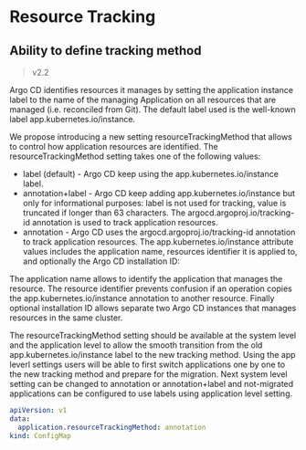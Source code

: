 # Resource Tracking

## Ability to define tracking method

>v2.2

Argo CD identifies resources it manages by setting the application instance label to the name of the managing Application on all resources that are managed (i.e. reconciled from Git). The default label used is the well-known label app.kubernetes.io/instance.



We propose introducing a new setting resourceTrackingMethod that allows to control how application resources are identified. The resourceTrackingMethod setting takes one of the following values:

* label (default) - Argo CD keep using the app.kubernetes.io/instance label.
* annotation+label - Argo CD keep adding app.kubernetes.io/instance but only for informational purposes: label is not used for tracking, value is truncated if longer than 63 characters. The argocd.argoproj.io/tracking-id annotation is used to track application resources.
* annotation - Argo CD uses the argocd.argoproj.io/tracking-id annotation to track application resources.
The app.kubernetes.io/instance attribute values includes the application name, resources identifier it is applied to, and optionally the Argo CD installation ID:

The application name allows to identify the application that manages the resource. The resource identifier prevents confusion if an operation copies the app.kubernetes.io/instance annotation to another resource. Finally optional installation ID allows separate two Argo CD instances that manages resources in the same cluster.

The resourceTrackingMethod setting should be available at the system level and the application level to allow the smooth transition from the old app.kubernetes.io/instance label to the new tracking method. Using the app leverl settings users will be able to first switch applications one by one to the new tracking method and prepare for the migration. Next system level setting can be changed to annotation or annotation+label and not-migrated applications can be configured to use labels using application level setting.



```yaml
apiVersion: v1
data:
  application.resourceTrackingMethod: annotation
kind: ConfigMap
```